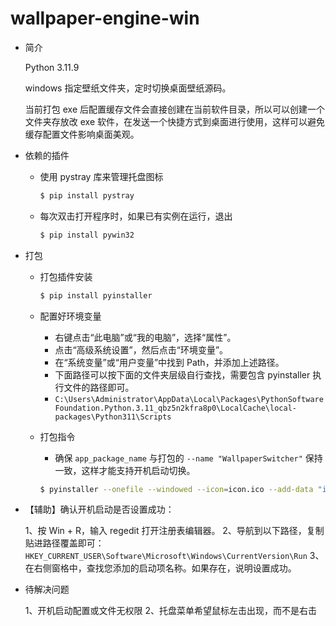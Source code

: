 # wallpaper-engine-win

- 简介

  Python 3.11.9

  windows 指定壁纸文件夹，定时切换桌面壁纸源码。

  当前打包 exe 后配置缓存文件会直接创建在当前软件目录，所以可以创建一个文件夹存放改 exe 软件，在发送一个快捷方式到桌面进行使用，这样可以避免缓存配置文件影响桌面美观。

- 依赖的插件

  - 使用 pystray 库来管理托盘图标

    ```sh
    $ pip install pystray
    ```

  - 每次双击打开程序时，如果已有实例在运行，退出

    ```sh
    $ pip install pywin32
    ```

- 打包

  - 打包插件安装

    ```sh
    $ pip install pyinstaller
    ```

  - 配置好环境变量

    - 右键点击“此电脑”或“我的电脑”，选择“属性”。
    - 点击“高级系统设置”，然后点击“环境变量”。
    - 在“系统变量”或“用户变量”中找到 Path，并添加上述路径。
    - 下面路径可以按下面的文件夹层级自行查找，需要包含 pyinstaller 执行文件的路径即可。
    - `C:\Users\Administrator\AppData\Local\Packages\PythonSoftwareFoundation.Python.3.11_qbz5n2kfra8p0\LocalCache\local-packages\Python311\Scripts`

  - 打包指令

    - 确保 `app_package_name` 与打包的 `--name "WallpaperSwitcher"` 保持一致，这样才能支持开机启动切换。

    ```sh
    $ pyinstaller --onefile --windowed --icon=icon.ico --add-data "icon.ico;." --name "WallpaperSwitcher" main.py
    ```

- 【辅助】确认开机启动是否设置成功：

  1、按 Win + R，输入 regedit 打开注册表编辑器。
  2、导航到以下路径，复制贴进路径覆盖即可：`HKEY_CURRENT_USER\Software\Microsoft\Windows\CurrentVersion\Run`
  3、在右侧窗格中，查找您添加的启动项名称。如果存在，说明设置成功。

- 待解决问题

  1、开机启动配置或文件无权限
  2、托盘菜单希望鼠标左击出现，而不是右击
